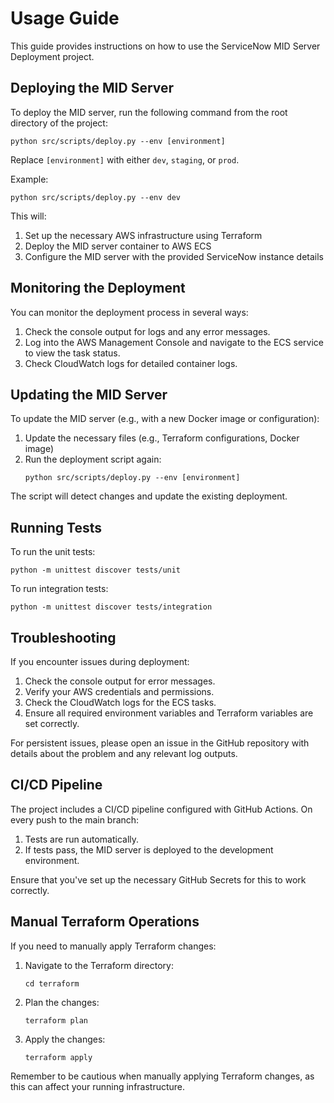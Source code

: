 # Usage Guide

This guide provides instructions on how to use the ServiceNow MID Server Deployment project.

## Deploying the MID Server

To deploy the MID server, run the following command from the root directory of the project:

```
python src/scripts/deploy.py --env [environment]
```

Replace `[environment]` with either `dev`, `staging`, or `prod`.

Example:
```
python src/scripts/deploy.py --env dev
```

This will:
1. Set up the necessary AWS infrastructure using Terraform
2. Deploy the MID server container to AWS ECS
3. Configure the MID server with the provided ServiceNow instance details

## Monitoring the Deployment

You can monitor the deployment process in several ways:

1. Check the console output for logs and any error messages.
2. Log into the AWS Management Console and navigate to the ECS service to view the task status.
3. Check CloudWatch logs for detailed container logs.

## Updating the MID Server

To update the MID server (e.g., with a new Docker image or configuration):

1. Update the necessary files (e.g., Terraform configurations, Docker image)
2. Run the deployment script again:
   ```
   python src/scripts/deploy.py --env [environment]
   ```

The script will detect changes and update the existing deployment.

## Running Tests

To run the unit tests:

```
python -m unittest discover tests/unit
```

To run integration tests:

```
python -m unittest discover tests/integration
```

## Troubleshooting

If you encounter issues during deployment:

1. Check the console output for error messages.
2. Verify your AWS credentials and permissions.
3. Check the CloudWatch logs for the ECS tasks.
4. Ensure all required environment variables and Terraform variables are set correctly.

For persistent issues, please open an issue in the GitHub repository with details about the problem and any relevant log outputs.

## CI/CD Pipeline

The project includes a CI/CD pipeline configured with GitHub Actions. On every push to the main branch:

1. Tests are run automatically.
2. If tests pass, the MID server is deployed to the development environment.

Ensure that you've set up the necessary GitHub Secrets for this to work correctly.

## Manual Terraform Operations

If you need to manually apply Terraform changes:

1. Navigate to the Terraform directory:
   ```
   cd terraform
   ```

2. Plan the changes:
   ```
   terraform plan
   ```

3. Apply the changes:
   ```
   terraform apply
   ```

Remember to be cautious when manually applying Terraform changes, as this can affect your running infrastructure.